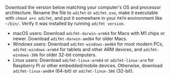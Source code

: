 Download the version below matching your computer's OS and processor
architecture.  Rename the file to `adifmt` or `adifmt.exe`, make it executable
with `chmod a+x adifmt`, and put it somewhere in your `PATH` environment like
`~/bin/`.  Verify it was installed by running `adifmt version`.

* macOS users: Download `adifmt-darwin-arm64` for Macs with M1 chips or newer.
  Download `adifmt-darwin-amd64` for older Macs.
* Windows users: Download `adifmt-windows-amd64` for most modern PCs,
  `adifmt-windows-arm64` for tablets and other ARM devices, and
  `adifmt-windows-386` for older 32-bit computers.
* Linux users: Download `adifmt-linux-arm64` or `adifmt-linux-arm` for
  Raspberry Pi or other embedded/mobile devices. Otherwise, download
  `adifmt-linux-amd64` (64-bit) or `adifmt-linux-386` (32-bit).
